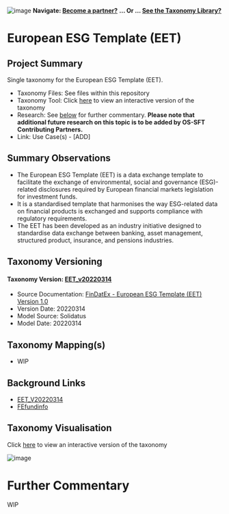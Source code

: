 ![image](https://user-images.githubusercontent.com/112073913/188821900-0c411acf-fbdd-4163-adc9-3ba4e2be78df.png)
**Navigate: [Become a partner?](https://github.com/OS-SFT/06-COLLABORATORS-PARTNERS)**
**... Or ... [See the Taxonomy Library?](https://github.com/orgs/OS-SFT/projects/2)**

# European ESG Template (EET)

## Project Summary

Single taxonomy for the European ESG Template (EET).
- Taxonomy Files: See files within this repository
- Taxonomy Tool: Click [here](https://os-sft.solidatus.com/viewer/share/32PVj95MSqdnaPADE9epQtfi3qdKb8V3) to view an interactive version of the taxonomy
- Research: See [below](https://github.com/OS-SFT/Taxonomy-Mappings-Library/blob/main/Single%20Taxonomies/European%20ESG%20Template%20(EET)/README.md) for further commentary. **Please note that additional future research on this topic is to be added by OS-SFT Contributing Partners.**
- Link: Use Case(s) - [ADD]

## Summary Observations

- The European ESG Template (EET) is a data exchange template to facilitate the exchange of environmental, social and governance (ESG)-related disclosures required by European financial markets legislation for investment funds.
- It is a standardised template that harmonises the way ESG-related data on financial products is exchanged and supports compliance with regulatory requirements.
- The EET has been developed as an industry initiative designed to standardise data exchange between banking, asset management, structured product, insurance, and pensions industries.

## Taxonomy Versioning

#### Taxonomy Version: [EET_v20220314](https://os-sft.solidatus.com/viewer/share/32PVj95MSqdnaPADE9epQtfi3qdKb8V3)
- Source Documentation: [FinDatEx - European ESG Template (EET) Version 1.0](https://findatex.eu/)
- Version Date: 20220314
- Model Source: Solidatus
- Model Date: 20220314

## Taxonomy Mapping(s)

- WIP

## Background Links

- [EET_V20220314](https://findatex.eu/)
- [FEfundinfo](https://www.fefundinfo.com/en-gb/)

## Taxonomy Visualisation

Click [here](https://os-sft.solidatus.com/viewer/share/32PVj95MSqdnaPADE9epQtfi3qdKb8V3) to view an interactive version of the taxonomy

![image](https://github.com/OS-SFT/Taxonomy-Mappings-Library/assets/141912078/37df1395-b2f7-4b6f-bb56-845de1cf0757)


# Further Commentary

WIP

